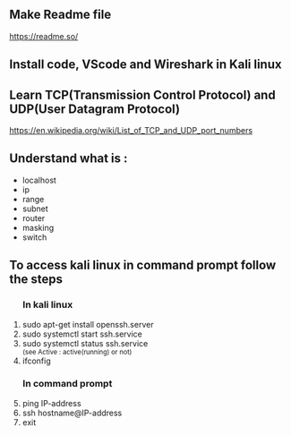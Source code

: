 <h2>Make Readme file</h2>
  <a href="https://readme.so/">https://readme.so/</a>
  
<h2>Install code, VScode and Wireshark in Kali linux</h2>

<h2>Learn TCP(Transmission Control Protocol) and UDP(User Datagram Protocol)</h2>
  <a href="https://en.wikipedia.org/wiki/List_of_TCP_and_UDP_port_numbers">https://en.wikipedia.org/wiki/List_of_TCP_and_UDP_port_numbers</a>

<h2>Understand what is : </h2>
  <ul>
    <li>localhost</li>
    <li>ip</li>
    <li>range</li>
    <li>subnet</li>
    <li>router</li>
    <li>masking</li>
    <li>switch</li>
  </ul>

<h2>To access kali linux in command prompt follow the steps</h2>
  <ol>
    <h3>In kali linux</h3>
    <li>sudo apt-get install openssh.server</li>
    <li>sudo systemctl start ssh.service</li>
    <li>sudo systemctl status ssh.service</li><small>(see Active : active(running) or not)</small>
    <li>ifconfig</li>
    <h3>In command prompt</h3>
    <li>ping IP-address</li>
    <li>ssh hostname@IP-address</li>
    <li>exit</li>
  </ol>
